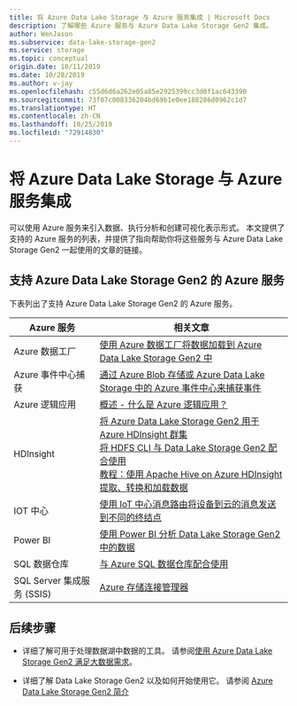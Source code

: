 ```yaml
---
title: 将 Azure Data Lake Storage 与 Azure 服务集成 | Microsoft Docs
description: 了解哪些 Azure 服务与 Azure Data Lake Storage Gen2 集成。
author: WenJason
ms.subservice: data-lake-storage-gen2
ms.service: storage
ms.topic: conceptual
origin.date: 10/11/2019
ms.date: 10/28/2019
ms.author: v-jay
ms.openlocfilehash: c55d6d6a262e05a85e2925399cc3d0f1ac643390
ms.sourcegitcommit: 73f07c008336204bd69b1e0ee188286d0962c1d7
ms.translationtype: HT
ms.contentlocale: zh-CN
ms.lasthandoff: 10/25/2019
ms.locfileid: "72914830"
---
```

# <a name="integrate-azure-data-lake-storage-with-azure-services"></a>将 Azure Data Lake Storage 与 Azure 服务集成

可以使用 Azure 服务来引入数据、执行分析和创建可视化表示形式。 本文提供了支持的 Azure 服务的列表，并提供了指向帮助你将这些服务与 Azure Data Lake Storage Gen2 一起使用的文章的链接。

## <a name="azure-services-that-support-azure-data-lake-storage-gen2"></a>支持 Azure Data Lake Storage Gen2 的 Azure 服务

下表列出了支持 Azure Data Lake Storage Gen2 的 Azure 服务。

| Azure 服务 |  相关文章 |
|---------------|-------------------|
|Azure 数据工厂 | [使用 Azure 数据工厂将数据加载到 Azure Data Lake Storage Gen2 中](/data-factory/load-azure-data-lake-storage-gen2?toc=%2fstorage%2fblobs%2ftoc.json)|
|Azure 事件中心捕获| [通过 Azure Blob 存储或 Azure Data Lake Storage 中的 Azure 事件中心来捕获事件](/event-hubs/event-hubs-capture-overview)|
|Azure 逻辑应用 | [概述 - 什么是 Azure 逻辑应用？](/logic-apps/logic-apps-overview)|
|HDInsight | [将 Azure Data Lake Storage Gen2 用于 Azure HDInsight 群集](/hdinsight/hdinsight-hadoop-use-data-lake-storage-gen2?toc=%2fstorage%2fblobs%2ftoc.json)<br>[将 HDFS CLI 与 Data Lake Storage Gen2 配合使用](data-lake-storage-use-hdfs-data-lake-storage.md) <br>[教程：使用 Apache Hive on Azure HDInsight 提取、转换和加载数据](data-lake-storage-tutorial-extract-transform-load-hive.md) |
|IOT 中心 | [使用 IoT 中心消息路由将设备到云的消息发送到不同的终结点](/iot-hub/iot-hub-devguide-messages-d2c)|
|Power BI|  [使用 Power BI 分析 Data Lake Storage Gen2 中的数据](data-lake-storage-use-power-bi.md) |
|SQL 数据仓库 | [与 Azure SQL 数据仓库配合使用](/sql-database/sql-database-vnet-service-endpoint-rule-overview?toc=%2fstorage%2fblobs%2ftoc.json#azure-sql-data-warehouse-polybase)|
|SQL Server 集成服务 (SSIS) | [Azure 存储连接管理器](https://docs.microsoft.com/sql/integration-services/connection-manager/azure-storage-connection-manager?view=sql-server-2017)|

## <a name="next-steps"></a>后续步骤

- 详细了解可用于处理数据湖中数据的工具。 请参阅[使用 Azure Data Lake Storage Gen2 满足大数据需求](data-lake-storage-data-scenarios.md)。

- 详细了解 Data Lake Storage Gen2 以及如何开始使用它。 请参阅 [Azure Data Lake Storage Gen2 简介](data-lake-storage-introduction.md)